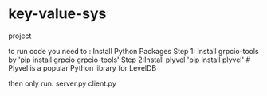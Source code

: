 # key-value-sys
 project 

to run code you need to :
Install Python Packages
Step 1: Install grpcio-tools by  'pip install grpcio grpcio-tools'
Step 2:Install plyvel 'pip install plyvel'  # Plyvel is a popular Python library for LevelDB

then only run:
server.py
client.py
